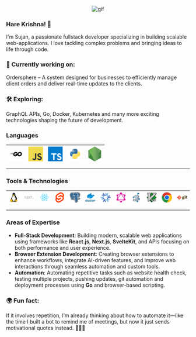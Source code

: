 <p align="center">
<img src="https://mir-s3-cdn-cf.behance.net/project_modules/disp/9c0d2243836113.57fe73e1e3867.gif" alt="gif" />
</p>

### Hare Krishna! 👋
I'm Sujan, a passionate fullstack developer specializing in building scalable web-applications. I love tackling complex problems and bringing ideas to life through code.

### 🌟 Currently working on:
Ordersphere – A system designed for businesses to efficiently manage client orders and deliver real-time updates to the clients.

### 🛠️ Exploring: 
GraphQL APIs, Go, Docker, Kubernetes and many more exciting technologies shaping the future of development.

### **Languages**
| <img title="Go" alt="Go" width="40px" src="https://raw.githubusercontent.com/github/explore/master/topics/go/go.png" /> | <img title="JavaScript" alt="JavaScript" width="40px" src="https://raw.githubusercontent.com/github/explore/master/topics/javascript/javascript.png" /> | <img title="Typescript" alt="Typescript" width="40px" src="https://raw.githubusercontent.com/github/explore/master/topics/typescript/typescript.png" /> |  <img title="Python" alt="Python" width="40px" src="https://raw.githubusercontent.com/github/explore/master/topics/python/python.png" /> | <img title="NodeJS" alt="NodeJS" width="40px" src="https://raw.githubusercontent.com/github/explore/master/topics/nodejs/nodejs.png" /> |
|--|--|--|--|--|

---

### **Tools & Technologies**
| <img title="Linux" alt="Linux" width="40px" src="https://raw.githubusercontent.com/github/explore/master/topics/linux/linux.png" /> | <img title="Next.js" alt="Next.js" width="40px" src="https://raw.githubusercontent.com/github/explore/master/topics/nextjs/nextjs.png" /> | <img title="React.js" alt="React.js" width="40px" src="https://raw.githubusercontent.com/github/explore/master/topics/react/react.png" /> | <img title="SvelteKit" alt="SvelteKit" width="40px" src="https://raw.githubusercontent.com/github/explore/master/topics/svelte/svelte.png" /> | <img title="PostgreSQL" alt="PostgreSQL" width="40px" src="https://raw.githubusercontent.com/github/explore/master/topics/postgresql/postgresql.png" /> | <img title="Docker" alt="Docker" width="40px" src="https://raw.githubusercontent.com/github/explore/master/topics/docker/docker.png" /> | <img title="NixOS" alt="NixOS" width="40px" src="https://raw.githubusercontent.com/github/explore/master/topics/nix/nix.png" /> | <img title="GraphQL" alt="GraphQL" width="40px" src="https://raw.githubusercontent.com/github/explore/master/topics/graphql/graphql.png" /> | <img title="Docker Compose" alt="Docker Compose" width="40px" src="https://raw.githubusercontent.com/github/explore/master/topics/docker-compose/docker-compose.png" /> | <img title="LunarVim" alt="LunarVim" width="40px" src="https://raw.githubusercontent.com/github/explore/master/topics/vim/vim.png" /> | <img title="Chrome Extension" alt="Chrome Extension" width="40px" src="https://raw.githubusercontent.com/github/explore/master/topics/chrome/chrome.png" /> | <img title="git" alt="git" width="40px" src="https://raw.githubusercontent.com/github/explore/master/topics/git/git.png" /> |
|--|--|--|--|--|--|--|--|--|--|--|--|

---

### **Areas of Expertise**  
- **Full-Stack Development**: Building modern, scalable web applications using frameworks like **React.js**, **Next.js**, **SvelteKit**, and APIs focusing on both performance and user experience.  
- **Browser Extension Development**: Creating browser extensions to enhance workflows, integrate AI-driven features, and improve web interactions through seamless automation and custom tools.  
- **Automation**: Automating repetitive tasks such as website health check, testing multiple projects, pushing updates, git automation and deployment processes using **Go** and browser-based scripting.
  
### 🌍 Fun fact:
If it involves repetition, I’m already thinking about how to automate it—like the time I built a bot to remind me of meetings, but now it just sends motivational quotes instead. 🔄🤖✨
